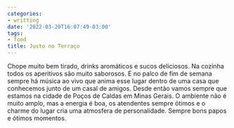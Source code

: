 ```yaml
---
categories:
- writting
date: '2022-03-20T16:07:49-03:00'
tags:
- food
title: Justo no Terraço
---
```


Chope muito bem tirado, drinks aromáticos e sucos deliciosos. Na cozinha todos os aperitivos são muito saborosos. E no palco de fim de semana sempre há música ao vivo que anima esse lugar dentro de uma casa que conhecemos junto de um casal de amigos. Desde então vamos sempre que estamos na cidade de Poços de Caldas em Minas Gerais. O ambiente não é muito amplo, mas a energia é boa, os atendentes sempre ótimos e o charme do lugar cria uma atmosfera de personalidade. Sempre bons papos e ótimos momentos.